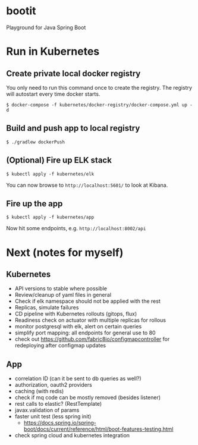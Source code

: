 
# bootit  
Playground for Java Spring Boot  
  
# Run in Kubernetes  
## Create private local docker registry  
You only need to run this command once to create the registry. The registry will autostart every time docker starts.
```  
$ docker-compose -f kubernetes/docker-registry/docker-compose.yml up -d  
```  
  
## Build and push app to local registry  
```  
$ ./gradlew dockerPush  
```  
  
## (Optional) Fire up ELK stack
```
$ kubectl apply -f kubernetes/elk
```
You can now browse to ```http://localhost:5601/``` to look  at Kibana.

## Fire up the app
```
$ kubectl apply -f kubernetes/app
```
Now hit some endpoints, e.g. ```http://localhost:8002/api```

# Next (notes for myself)
## Kubernetes
- API versions to stable where possible
- Review/cleanup of yaml files in general
- Check if elk namespace should not be applied with the rest
- Replicas, simulate failures
- CD pipeline with Kubernetes rollouts (gitops, flux)
- Readiness check on actuator with multiple replicas for rollous
- monitor postgresql with elk, alert on certain queries
- simplify port mapping: all endpoints for general use to 80
- check out https://github.com/fabric8io/configmapcontroller for redeploying after configmap updates
## App
- correlation ID (can it be sent to db queries as well?)
- authorization, oauth2 providers  
- caching (with redis)  
- check if mq code can be mostly removed (besides listener)  
- rest calls to elastic? (RestTemplate)  
- javax.validation of params  
- faster unit test (less spring init)  
  - https://docs.spring.io/spring-boot/docs/current/reference/html/boot-features-testing.html
- check spring cloud and kubernetes integration